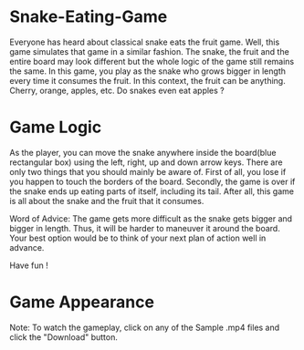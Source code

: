 # Snake-Eating-Game

Everyone has heard about classical snake eats the fruit game. Well, this game simulates that game in a similar fashion. The snake, the fruit and the entire board may look different but the whole logic of the game still remains the same. In this game, you play as the snake who grows bigger in length every time it consumes the fruit. In this context, the fruit can be anything. Cherry, orange, apples, etc. Do snakes even eat apples ?

# Game Logic

As the player, you can move the snake anywhere inside the board(blue rectangular box) using the left, right, up and down arrow keys. There are only two things that you should mainly be aware of. First of all, you lose if you happen to touch the borders of the board. Secondly, the game is over if the snake ends up eating parts of itself, including its tail. After all, this game is all about the snake and the fruit that it consumes.

Word of Advice: The game gets more difficult as the snake gets bigger and bigger in length. Thus, it will be harder to maneuver it around the board. Your best option would be to think of your next plan of action well in advance. 

Have fun !

# Game Appearance



Note: To watch the gameplay, click on any of the Sample .mp4 files and click the "Download" button.
